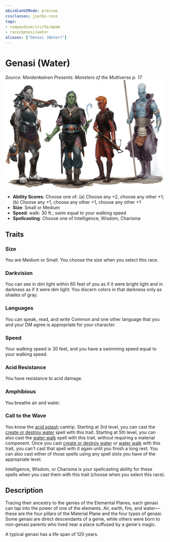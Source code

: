 ```yaml
---
obsidianUIMode: preview
cssclasses: json5e-race
tags:
- compendium/src/5e/mpmm
- race/genasi/water
aliases: ["Genasi (Water)"]
---
```

# Genasi (Water)
*Source: Mordenkainen Presents: Monsters of the Multiverse p. 17*  
![](https://raw.githubusercontent.com/5etools-mirror-2/5etools-img/main/races/MPMM/Genasi.webp#right)  

- **Ability Scores**: Choose one of: (a) Choose any +2, choose any other +1; (b) Choose any +1, choose any other +1, choose any other +1
- **Size**: Small or Medium
- **Speed**: walk: 30 ft.; swim equal to your walking speed
- **Spellcasting**: Choose one of Intelligence, Wisdom, Charisma

## Traits

### Size

You are Medium or Small. You choose the size when you select this race.

### Darkvision

You can see in dim light within 60 feet of you as if it were bright light and in darkness as if it were dim light. You discern colors in that darkness only as shades of gray.

### Languages

You can speak, read, and write Common and one other language that you and your DM agree is appropriate for your character.

### Speed

Your walking speed is 30 feet, and you have a swimming speed equal to your walking speed.

### Acid Resistance

You have resistance to acid damage.

### Amphibious

You breathe air and water.

### Call to the Wave

You know the [acid splash](/3-Mechanics/CLI/spells/acid-splash.md) cantrip. Starting at 3rd level, you can cast the [create or destroy water](/3-Mechanics/CLI/spells/create-or-destroy-water.md) spell with this trait. Starting at 5th level, you can also cast the [water walk](/3-Mechanics/CLI/spells/water-walk.md) spell with this trait, without requiring a material component. Once you cast [create or destroy water](/3-Mechanics/CLI/spells/create-or-destroy-water.md) or [water walk](/3-Mechanics/CLI/spells/water-walk.md) with this trait, you can't cast that spell with it again until you finish a long rest. You can also cast either of those spells using any spell slots you have of the appropriate level.

Intelligence, Wisdom, or Charisma is your spellcasting ability for these spells when you cast them with this trait (choose when you select this race).

## Description

Tracing their ancestry to the genies of the Elemental Planes, each genasi can tap into the power of one of the elements. Air, earth, fire, and water—these are the four pillars of the Material Plane and the four types of genasi. Some genasi are direct descendants of a genie, while others were born to non-genasi parents who lived near a place suffused by a genie's magic.

A typical genasi has a life span of 120 years.